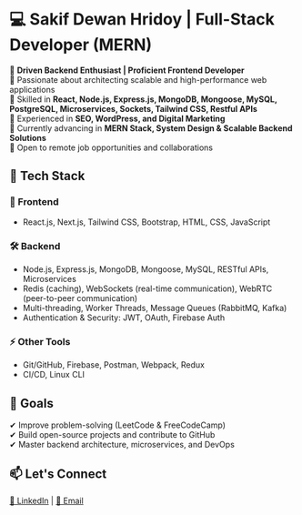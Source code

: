 # 💻 Sakif Dewan Hridoy | Full-Stack Developer (MERN)

🚀 **Driven Backend Enthusiast | Proficient Frontend Developer**  
🔹 Passionate about architecting scalable and high-performance web applications  
🔹 Skilled in **React, Node.js, Express.js, MongoDB, Mongoose, MySQL, PostgreSQL, Microservices, Sockets, Tailwind CSS, Restful APIs**  
🔹 Experienced in **SEO, WordPress, and Digital Marketing**  
🔹 Currently advancing in **MERN Stack, System Design & Scalable Backend Solutions**  
🔹 Open to remote job opportunities and collaborations  

## 📌 Tech Stack  

### 🚀 Frontend  
- React.js, Next.js, Tailwind CSS, Bootstrap, HTML, CSS, JavaScript  

### 🛠 Backend  
- Node.js, Express.js, MongoDB, Mongoose, MySQL, RESTful APIs, Microservices   
- Redis (caching), WebSockets (real-time communication), WebRTC (peer-to-peer communication)  
- Multi-threading, Worker Threads, Message Queues (RabbitMQ, Kafka)  
- Authentication & Security: JWT, OAuth, Firebase Auth  

### ⚡ Other Tools  
- Git/GitHub, Firebase, Postman, Webpack, Redux  
- CI/CD, Linux CLI  

## 🎯 Goals  
✔ Improve problem-solving (LeetCode & FreeCodeCamp)  
✔ Build open-source projects and contribute to GitHub  
✔ Master backend architecture, microservices, and DevOps  

## 📫 Let's Connect  
[🔗 LinkedIn](https://www.linkedin.com/in/sakif-hridoy) | [📩 Email](mailto:sakifworkspace@gmail.com)
